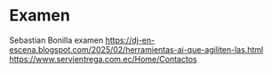 # Examen

Sebastian Bonilla examen
https://dj-en-escena.blogspot.com/2025/02/herramientas-ai-que-agiliten-las.html
https://www.servientrega.com.ec/Home/Contactos
